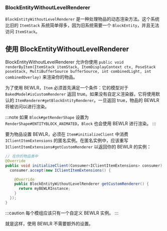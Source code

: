 ### BlockEntityWithoutLevelRenderer

`BlockEntityWithoutLevelRenderer` 是一种处理物品的动态渲染方法。这个系统比旧的 `ItemStack` 系统简单得多，因为旧系统需要一个 `BlockEntity`，并且无法访问 `ItemStack`。

使用 BlockEntityWithoutLevelRenderer
--------------------------

BlockEntityWithoutLevelRenderer 允许你使用 `public void renderByItem(ItemStack itemStack, ItemDisplayContext ctx, PoseStack poseStack, MultiBufferSource bufferSource, int combinedLight, int combinedOverlay)` 来渲染你的物品。

为了使用 BEWLR，`Item` 必须首先满足一个条件：它的模型对于 `BakedModel#isCustomRenderer` 返回 true。如果没有自定义渲染器，它将使用默认的 `ItemRenderer#getBlockEntityRenderer`。一旦返回 true，物品的 BEWLR 将被访问以进行渲染。

:::note
如果 `Block#getRenderShape` 设置为 `RenderShape#ENTITYBLOCK_ANIMATED`，`Block` 也会使用 BEWLR 进行渲染。
:::

要为物品设置 BEWLR，必须在 `Item#initializeClient` 中消费 `IClientItemExtensions` 的匿名实例。在匿名实例中，应该重写 `IClientItemExtensions#getCustomRenderer` 以返回你的 BEWLR 的实例：

```java
// 在你的物品类中
@Override
public void initializeClient(Consumer<IClientItemExtensions> consumer) {
  consumer.accept(new IClientItemExtensions() {

    @Override
    public BlockEntityWithoutLevelRenderer getCustomRenderer() {
      return myBEWLRInstance;
    }
  });
}
```

:::caution
每个模组应该只有一个自定义 BEWLR 实例。
:::

就是这样，使用 BEWLR 不需要额外的设置。
